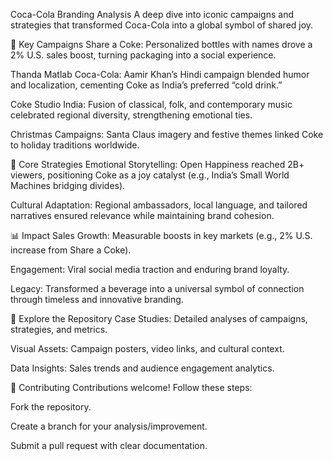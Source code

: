 Coca-Cola Branding Analysis
A deep dive into iconic campaigns and strategies that transformed Coca-Cola into a global symbol of shared joy.

📌 Key Campaigns
Share a Coke: Personalized bottles with names drove a 2% U.S. sales boost, turning packaging into a social experience.

Thanda Matlab Coca-Cola: Aamir Khan’s Hindi campaign blended humor and localization, cementing Coke as India’s preferred “cold drink.”

Coke Studio India: Fusion of classical, folk, and contemporary music celebrated regional diversity, strengthening emotional ties.

Christmas Campaigns: Santa Claus imagery and festive themes linked Coke to holiday traditions worldwide.

🎯 Core Strategies
Emotional Storytelling: Open Happiness reached 2B+ viewers, positioning Coke as a joy catalyst (e.g., India’s Small World Machines bridging divides).

Cultural Adaptation: Regional ambassadors, local language, and tailored narratives ensured relevance while maintaining brand cohesion.

📊 Impact
Sales Growth: Measurable boosts in key markets (e.g., 2% U.S. increase from Share a Coke).

Engagement: Viral social media traction and enduring brand loyalty.

Legacy: Transformed a beverage into a universal symbol of connection through timeless and innovative branding.

🚀 Explore the Repository
Case Studies: Detailed analyses of campaigns, strategies, and metrics.

Visual Assets: Campaign posters, video links, and cultural context.

Data Insights: Sales trends and audience engagement analytics.

🤝 Contributing
Contributions welcome! Follow these steps:

Fork the repository.

Create a branch for your analysis/improvement.

Submit a pull request with clear documentation.
